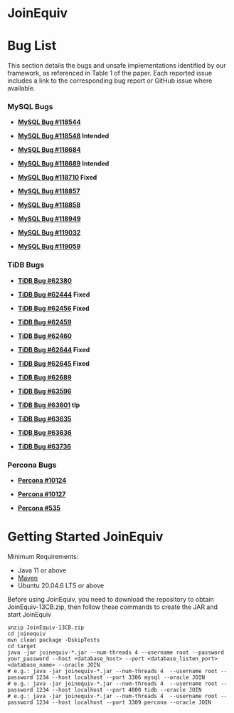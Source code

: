 # JoinEquiv

# Bug List

This section details the bugs and unsafe implementations identified by our framework, as referenced in Table 1 of the paper. Each reported issue includes a link to the corresponding bug report or GitHub issue where available.

### MySQL Bugs

*   **[MySQL Bug #118544](https://bugs.mysql.com/bug.php?id=118544)**

*   **[MySQL Bug #118548](https://bugs.mysql.com/bug.php?id=118548) Intended**

*   **[MySQL Bug #118684](https://bugs.mysql.com/bug.php?id=118684)**

*   **[MySQL Bug #118689](https://bugs.mysql.com/bug.php?id=118689) Intended**

*   **[MySQL Bug #118710](https://bugs.mysql.com/bug.php?id=118710) Fixed**

*   **[MySQL Bug #118857](https://bugs.mysql.com/bug.php?id=118857)**

*   **[MySQL Bug #118858](https://bugs.mysql.com/bug.php?id=118858)**

*   **[MySQL Bug #118949](https://bugs.mysql.com/bug.php?id=118949)**

*   **[MySQL Bug #119032](https://bugs.mysql.com/bug.php?id=119032)**

*   **[MySQL Bug #119059](https://bugs.mysql.com/bug.php?id=119059)**

### TiDB Bugs
*   **[TiDB Bug #62380](https://github.com/pingcap/tidb/issues/62380)**

*   **[TiDB Bug #62444](https://github.com/pingcap/tidb/issues/62444) Fixed**

*   **[TiDB Bug #62456](https://github.com/pingcap/tidb/issues/62456) Fixed**

*   **[TiDB Bug #62459](https://github.com/pingcap/tidb/issues/62459)**

*   **[TiDB Bug #62460](https://github.com/pingcap/tidb/issues/62460)**

*   **[TiDB Bug #62644](https://github.com/pingcap/tidb/issues/62644) Fixed**

*   **[TiDB Bug #62645](https://github.com/pingcap/tidb/issues/62645) Fixed**

*   **[TiDB Bug #62689](https://github.com/pingcap/tidb/issues/62689)**

*   **[TiDB Bug #63596](https://github.com/pingcap/tidb/issues/63596)**

*   **[TiDB Bug #63601](https://github.com/pingcap/tidb/issues/63601) tlp**

*   **[TiDB Bug #63635](https://github.com/pingcap/tidb/issues/63635)**

*   **[TiDB Bug #63636](https://github.com/pingcap/tidb/issues/63636)**

*   **[TiDB Bug #63736](https://github.com/pingcap/tidb/issues/63736)**

### Percona Bugs
*   **[Percona #10124](https://perconadev.atlassian.net/browse/PS-10124)**

*   **[Percona #10127](https://perconadev.atlassian.net/browse/PS-10127)**

*   **[Percona #535](https://perconadev.atlassian.net/browse/DISTMYSQL-535)**

# Getting Started JoinEquiv
Minimum Requirements:
* Java 11 or above
* [Maven](https://maven.apache.org/)
* Ubuntu 20.04.6 LTS or above

Before using JoinEquiv, you need to download the repository to obtain JoinEquiv-13CB.zip, then follow these commands to create the JAR and start JoinEquiv
```shell
unzip JoinEquiv-13CB.zip
cd joinequiv
mvn clean package -DskipTests
cd target
java -jar joinequiv-*.jar --num-threads 4 --username root --password your_password --host <database_host> --port <database_listen_port> <database_name> --oracle JOIN
# e.g.: java -jar joinequiv-*.jar --num-threads 4  --username root --password 1234 --host localhost --port 3306 mysql --oracle JOIN
# e.g.: java -jar joinequiv-*.jar --num-threads 4  --username root --password 1234 --host localhost --port 4000 tidb --oracle JOIN
# e.g.: java -jar joinequiv-*.jar --num-threads 4  --username root --password 1234 --host localhost --port 3309 percona --oracle JOIN
```

